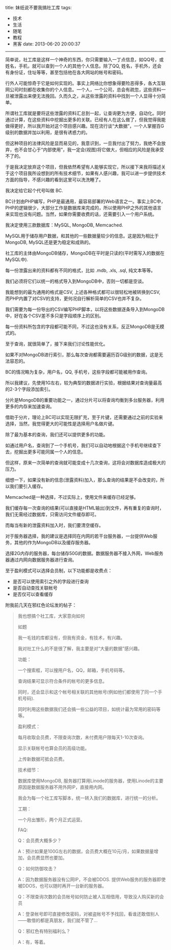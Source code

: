 title: 妹纸说不要我搞社工库
tags:
  - 技术
  - 生活
  - 随笔
  - 教程
  - 黑客
date: 2013-06-20 20:00:37
---

简单说，社工库是这样一个神奇的东西，你只需要输入一丁点信息，如QQ号，或姓名，手机，就可以查到一个人的其他个人信息。除了QQ, 姓名，手机外，还会有身份证，住址等等，甚至包括他在各大网站的帐号和密码。

行外人可能惊奇于它是如何实现的。事实上网络比你想象得要险恶得多，各大互联网公司时刻都在收集你的个人信息。一个人，一个公司，总会有疏忽，这些资料一旦被泄露出来便无法挽回。久而久之，从这些泄露的资料中找到一个人显得十分简单。

所谓社工库就是要将这些泄露的资料汇总到一起，让查询更为方便，自动化。同时通过计算，在这些资料中挖掘出更多的关联。已经有人在这么做了，但我觉得我能做得更好，所以我开始对这个项目感兴趣。现在流行谈“大数据”，一个人掌握百G级别的数据并加以利用，是很有诱惑力的。

但这种项目的法律风险是显而易见的，我意识到，一旦我付出了努力，我绝不会放弃，也不会甘心于“内部使用”，我一定会(视图)将它做大，但相应的风险是我承受不了的。

于是我决定放弃这个项目，但我依然希望有人能够实现它，所以接下来我将描述关于这个项目我所设想到的所有技术细节，如果有人感兴趣，我可以进一步提供技术方面的指导，不感兴趣的看到这里可以洗洗睡了。

我决定给它起个代号叫做 BC.

BC计划由PHP编写，PHP是最通用，最容易部署的Web语言之一。事实上BC中，PHP的逻辑很少，大部分工作是数据库来完成的，所以使用PHP之外的其他语言来实现也没有问题。当然，如果你需要收费的话，还需要引入一个用户系统。

我决定使用三款数据库：MySQL, MongoDB, Memcached.

MySQL用于储存用户数据，和其他的一些数据量较少的信息。这是因为相比于MongoDB, MySQL还是更为稳定和成熟的。

社工库的主体由MongoDB储存，MongoDB在平时是只读的(平时需写入的数据在MySQL中).

每一份泄露出来的资料都有不同的格式，比如 .mdb, .xls, .sql, 纯文本等等。

我们必须将它们以统一的格式导入到MongoDB中，否则一切都是空谈。

我能想到的最为通用的格式是CSV, 上述各种格式都可以很轻松地被转换到CSV, 而PHP内置了对CSV的支持，更何况自行解析简单的CSV也并不复杂。

我们需要为每一份导出的CSV编写PHP脚本，以将这些数据逐条导入到MongoDB中，好在各个CSV差不多只是字段顺序上的区别。

每一份资料所包含的字段都可能不同，不过这也没有关系，反正MongoDB是无模式的。

至于查询，就很简单了，接下来我们讨论性能优化。

如果不对MongoDB进行索引，那么每次查询都需要遍历百G级别的数据，这是无法容忍的。

BC的情况略为复杂，用户名，QQ, 手机号，这些字段都可能被用作查询。

所以我建议，先使用1G左右，较为典型的数据进行实验，根据结果对查询量最高的2-3个字段添加索引。

分片是MongoDB的重要功能之一，通过分片可以将查询均衡到多台服务器，利用更多的内存来加速查询。

借助于分片，理论上BC可以实现无限扩充，至于片键，还需要通过之前的实验来选择，当然，我觉得更大的可能性是选择用户名做片键。

除了最为基本的查询，我们还可以提供更多的功能。

如通过用户名，查询到了一个手机号，我们可以自动地根据这个手机号继续查下去，挖掘出更多可能同属一个人的信息。

但这样，原来一次简单的查询就可能变成十几次查询，这将会对数据库造成极大的压力。

细想一下，如果没有新的信息(泄露资料)加入，那么查询的结果是不会改变的，所以我们要引入缓存。

Memcached是一种选择，不过实际上，使用文件来缓存已经足够。

我们缓存每一次查询的结果(可以直接是HTML输出)到文件，再有重复的查询时，我们无需经过数据库，只需访问文件缓存即可。

而每当有新的泄露资料加入时，我们要清空缓存。

对于服务器选择，我的建议是选择同在内网的若干台服务器，一台提供Web服务，其他的作为MongoDB以及缓存服务器。

选择2G内存的服务器，每台储存50G的数据。数据服务器不接入外网，Web服务器通过内网向数据服务器进行查询。

至于盈利模式可以选择会员制，以下功能都是收费点：

*   是否可以使用索引之外的字段进行查询
*   是否自动查找关联帐号
*   是否仅可以查看缓存

附我前几天在邪红色论坛发的帖子：

> 我也想搞个社工库，大家意向如何
> 
> 如题
> 
>   我一毛钱的库都没有，但我有资金，有技术，有兴趣。
> 
>   我对社工什么的不是很了解，我主要是对“大量的数据”感兴趣。
> 
> 功能：
> 
>   一个搜索框，可以搜用户名，QQ，邮箱，手机号码等。
> 
>   查询结果可显示符合条件的帐号的更多信息。
> 
>   同时，还会显示和这个帐号相关联的其他帐号(例如他们都使用了同一个手机号码).
> 
>   同时利用这些数据我们还会搞一些公益的项目，如统计最为常用的密码等等。
> 
> 盈利模式：
> 
>   每月收取会员费，不限查询次数，未付费用户限每天1-10次查询。
> 
>   显示关联帐号也算会员的高级功能。
> 
>   上传新数据可抵会员费。
> 
> 技术细节：
> 
>   数据库使用MongoDB, 服务器打算用Linode的服务器，使用Linode的主要原因是数据服务器不用外网IP，直接用内网。
> 
>   我会为每一个社工库写脚本，统一转入我们的数据库，进行统一的分析。
> 
> 工期：
> 
>   一个月出雏形，两个月正式运营。
> 
> FAQ:
> 
>   Q：会员费大概多少？
> 
>   A：预计如果是100G左右的数据，会员费大概在10元/月，如果数据量增加，会员费显然也要加。
> 
> Q：如何防御攻击？
> 
>   A：因为数据服务器没有公网IP，不会被DDOS.  提供Web服务的服务器即使被DDOS，也可以随时再开一台新的服务器。
> 
> Q：不限查询次数的会员帐号如何防止被人互相借用，导致没人购买新的会员
> 
>   A：登录帐号即可直接修改密码，对被盗帐号不予找回，看谁还敢借别人——敢借的都是真朋友，我们就不管了&#8230;
> 
> Q：邪红色有特别福利么？
> 
>   A：有，等着。